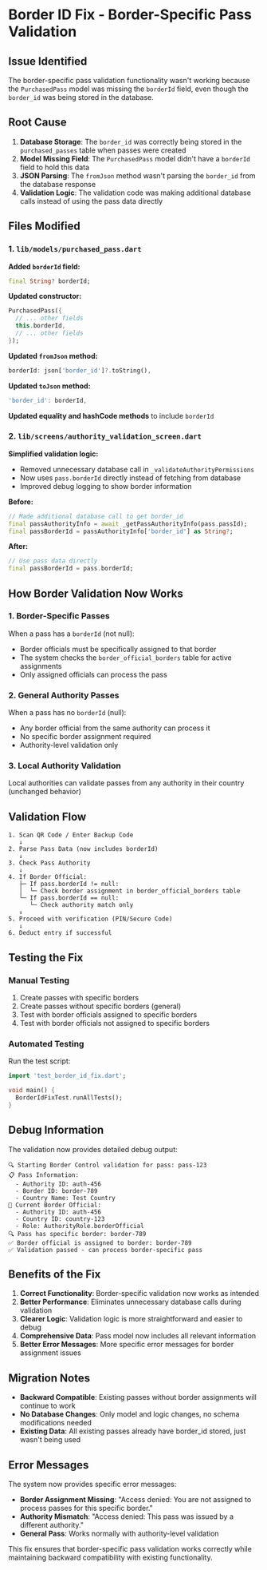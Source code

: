 # Border ID Fix - Border-Specific Pass Validation

## Issue Identified

The border-specific pass validation functionality wasn't working because the `PurchasedPass` model was missing the `borderId` field, even though the `border_id` was being stored in the database.

## Root Cause

1. **Database Storage**: The `border_id` was correctly being stored in the `purchased_passes` table when passes were created
2. **Model Missing Field**: The `PurchasedPass` model didn't have a `borderId` field to hold this data
3. **JSON Parsing**: The `fromJson` method wasn't parsing the `border_id` from the database response
4. **Validation Logic**: The validation code was making additional database calls instead of using the pass data directly

## Files Modified

### 1. `lib/models/purchased_pass.dart`

**Added `borderId` field:**
```dart
final String? borderId;
```

**Updated constructor:**
```dart
PurchasedPass({
  // ... other fields
  this.borderId,
  // ... other fields
});
```

**Updated `fromJson` method:**
```dart
borderId: json['border_id']?.toString(),
```

**Updated `toJson` method:**
```dart
'border_id': borderId,
```

**Updated equality and hashCode methods** to include `borderId`

### 2. `lib/screens/authority_validation_screen.dart`

**Simplified validation logic:**
- Removed unnecessary database call in `_validateAuthorityPermissions`
- Now uses `pass.borderId` directly instead of fetching from database
- Improved debug logging to show border information

**Before:**
```dart
// Made additional database call to get border_id
final passAuthorityInfo = await _getPassAuthorityInfo(pass.passId);
final passBorderId = passAuthorityInfo['border_id'] as String?;
```

**After:**
```dart
// Use pass data directly
final passBorderId = pass.borderId;
```

## How Border Validation Now Works

### 1. Border-Specific Passes
When a pass has a `borderId` (not null):
- Border officials must be specifically assigned to that border
- The system checks the `border_official_borders` table for active assignments
- Only assigned officials can process the pass

### 2. General Authority Passes  
When a pass has no `borderId` (null):
- Any border official from the same authority can process it
- No specific border assignment required
- Authority-level validation only

### 3. Local Authority Validation
Local authorities can validate passes from any authority in their country (unchanged behavior)

## Validation Flow

```
1. Scan QR Code / Enter Backup Code
   ↓
2. Parse Pass Data (now includes borderId)
   ↓
3. Check Pass Authority
   ↓
4. If Border Official:
   ├─ If pass.borderId != null:
   │  └─ Check border assignment in border_official_borders table
   └─ If pass.borderId == null:
      └─ Check authority match only
   ↓
5. Proceed with verification (PIN/Secure Code)
   ↓
6. Deduct entry if successful
```

## Testing the Fix

### Manual Testing
1. Create passes with specific borders
2. Create passes without specific borders (general)
3. Test with border officials assigned to specific borders
4. Test with border officials not assigned to specific borders

### Automated Testing
Run the test script:
```dart
import 'test_border_id_fix.dart';

void main() {
  BorderIdFixTest.runAllTests();
}
```

## Debug Information

The validation now provides detailed debug output:
```
🔍 Starting Border Control validation for pass: pass-123
📋 Pass Information:
  - Authority ID: auth-456
  - Border ID: border-789
  - Country Name: Test Country
👤 Current Border Official:
  - Authority ID: auth-456
  - Country ID: country-123
  - Role: AuthorityRole.borderOfficial
🔍 Pass has specific border: border-789
✅ Border official is assigned to border: border-789
✅ Validation passed - can process border-specific pass
```

## Benefits of the Fix

1. **Correct Functionality**: Border-specific validation now works as intended
2. **Better Performance**: Eliminates unnecessary database calls during validation
3. **Clearer Logic**: Validation logic is more straightforward and easier to debug
4. **Comprehensive Data**: Pass model now includes all relevant information
5. **Better Error Messages**: More specific error messages for border assignment issues

## Migration Notes

- **Backward Compatible**: Existing passes without border assignments will continue to work
- **No Database Changes**: Only model and logic changes, no schema modifications needed
- **Existing Data**: All existing passes already have border_id stored, just wasn't being used

## Error Messages

The system now provides specific error messages:

- **Border Assignment Missing**: "Access denied: You are not assigned to process passes for this specific border."
- **Authority Mismatch**: "Access denied: This pass was issued by a different authority."
- **General Pass**: Works normally with authority-level validation

This fix ensures that border-specific pass validation works correctly while maintaining backward compatibility with existing functionality.